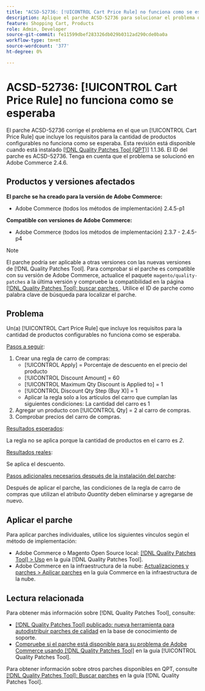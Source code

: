 ```yaml
---
title: "ACSD-52736: [!UICONTROL Cart Price Rule] no funciona como se esperaba"
description: Aplique el parche ACSD-52736 para solucionar el problema de Adobe Commerce donde un [!UICONTROL Cart Price Rule] que incluye los requisitos para la cantidad de productos configurables no funciona como se esperaba.
feature: Shopping Cart, Products
role: Admin, Developer
source-git-commit: fe11599dbef283326db029b0312ad290cde0ba0a
workflow-type: tm+mt
source-wordcount: '377'
ht-degree: 0%

---
```


# ACSD-52736: [!UICONTROL Cart Price Rule] no funciona como se esperaba

El parche ACSD-52736 corrige el problema en el que un [!UICONTROL Cart Price Rule] que incluye los requisitos para la cantidad de productos configurables no funciona como se esperaba. Esta revisión está disponible cuando está instalado [[!DNL Quality Patches Tool (QPT)]](https://experienceleague.adobe.com/en/docs/commerce-knowledge-base/kb/announcements/commerce-announcements/magento-quality-patches-released-new-tool-to-self-serve-quality-patches) 1.1.36. El ID del parche es ACSD-52736. Tenga en cuenta que el problema se solucionó en Adobe Commerce 2.4.6.

## Productos y versiones afectados

**El parche se ha creado para la versión de Adobe Commerce:**

* Adobe Commerce (todos los métodos de implementación) 2.4.5-p1

**Compatible con versiones de Adobe Commerce:**

* Adobe Commerce (todos los métodos de implementación) 2.3.7 - 2.4.5-p4

>[!NOTE]
>
>El parche podría ser aplicable a otras versiones con las nuevas versiones de [!DNL Quality Patches Tool]. Para comprobar si el parche es compatible con su versión de Adobe Commerce, actualice el paquete `magento/quality-patches` a la última versión y compruebe la compatibilidad en la página [[!DNL Quality Patches Tool]: buscar parches ](https://experienceleague.adobe.com/tools/commerce-quality-patches/index.html). Utilice el ID de parche como palabra clave de búsqueda para localizar el parche.

## Problema

Un(a) [!UICONTROL Cart Price Rule] que incluye los requisitos para la cantidad de productos configurables no funciona como se esperaba.

<u>Pasos a seguir</u>:

1. Crear una regla de carro de compras:
   * [!UICONTROL Apply] = Porcentaje de descuento en el precio del producto
   * [!UICONTROL Discount Amount] = 60
   * [!UICONTROL Maximum Qty Discount is Applied to] = 1
   * [!UICONTROL Discount Qty Step (Buy X)] = 1
   * Aplicar la regla solo a los artículos del carro que cumplan las siguientes condiciones: La cantidad del carro es 1
2. Agregar un producto con [!UICONTROL Qty] = 2 al carro de compras.
3. Comprobar precios del carro de compras.

<u>Resultados esperados</u>:

La regla no se aplica porque la cantidad de productos en el carro es *2*.

<u>Resultados reales</u>:

Se aplica el descuento.

<u> Pasos adicionales necesarios después de la instalación del parche</u>:

Después de aplicar el parche, las condiciones de la regla de carro de compras que utilizan el atributo *Quantity* deben eliminarse y agregarse de nuevo.

## Aplicar el parche

Para aplicar parches individuales, utilice los siguientes vínculos según el método de implementación:

* Adobe Commerce o Magento Open Source local: [[!DNL Quality Patches Tool] > Uso](/help/tools/quality-patches-tool/usage.md) en la guía [!DNL Quality Patches Tool].
* Adobe Commerce en la infraestructura de la nube: [Actualizaciones y parches > Aplicar parches](https://experienceleague.adobe.com/docs/commerce-cloud-service/user-guide/develop/upgrade/apply-patches.html) en la guía Commerce en la infraestructura de la nube.

## Lectura relacionada

Para obtener más información sobre [!DNL Quality Patches Tool], consulte:

* [[!DNL Quality Patches Tool] publicado: nueva herramienta para autodistribuir parches de calidad](https://experienceleague.adobe.com/en/docs/commerce-knowledge-base/kb/announcements/commerce-announcements/magento-quality-patches-released-new-tool-to-self-serve-quality-patches) en la base de conocimiento de soporte.
* [Compruebe si el parche está disponible para su problema de Adobe Commerce usando [!DNL Quality Patches Tool]](/help/tools/quality-patches-tool/patches-available-in-qpt/check-patch-for-magento-issue-with-magento-quality-patches.md) en la guía [!UICONTROL Quality Patches Tool].


Para obtener información sobre otros parches disponibles en QPT, consulte [[!DNL Quality Patches Tool]: Buscar parches](https://experienceleague.adobe.com/tools/commerce-quality-patches/index.html) en la guía [!DNL Quality Patches Tool].
